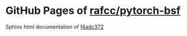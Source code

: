GitHub Pages of [rafcc/pytorch-bsf](https://github.com/rafcc/pytorch-bsf.git)
===
Sphinx html documentation of [f4adc372](https://github.com/rafcc/pytorch-bsf/tree/f4adc3723a07fb0d684e5886c6b12ae9efadc0b6)
